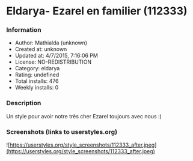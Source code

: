 # Eldarya- Ezarel en familier (112333)

### Information
- Author: Mathialda (unknown)
- Created at: unknown
- Updated at: 4/7/2015, 7:16:06 PM
- License: NO-REDISTRIBUTION
- Category: eldarya
- Rating: undefined
- Total installs: 476
- Weekly installs: 0


### Description
Un style pour avoir notre très cher Ezarel toujours avec nous :)


### Screenshots (links to userstyles.org)
![https://userstyles.org/style_screenshots/112333_after.jpeg](https://userstyles.org/style_screenshots/112333_after.jpeg)


